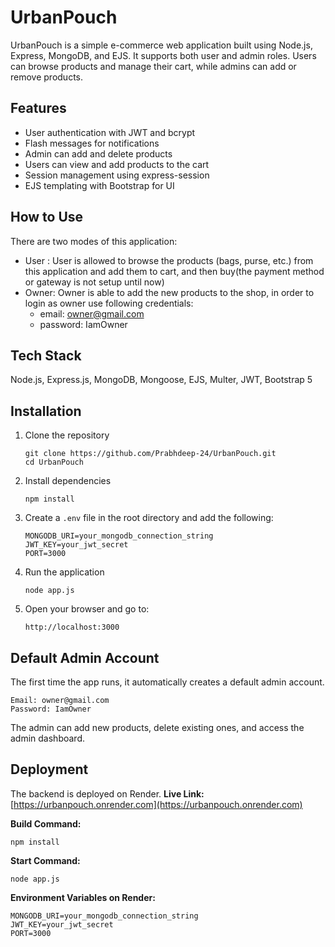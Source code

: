 # UrbanPouch

UrbanPouch is a simple e-commerce web application built using Node.js, Express, MongoDB, and EJS. It supports both user and admin roles. Users can browse products and manage their cart, while admins can add or remove products.

## Features

* User authentication with JWT and bcrypt
* Flash messages for notifications
* Admin can add and delete products
* Users can view and add products to the cart
* Session management using express-session
* EJS templating with Bootstrap for UI

## How to Use
   There are two modes of this application:   
   * User : User is allowed to browse the products (bags, purse, etc.) from this application and add them to cart, and then buy(the payment method or gateway is not setup until now)
   * Owner: Owner is able to add the new products to the shop, in order to login as owner use following credentials:
      * email: owner@gmail.com
      * password: IamOwner

## Tech Stack

Node.js, Express.js, MongoDB, Mongoose, EJS, Multer, JWT, Bootstrap 5

## Installation

1. Clone the repository

   ```
   git clone https://github.com/Prabhdeep-24/UrbanPouch.git
   cd UrbanPouch
   ```

2. Install dependencies

   ```
   npm install
   ```

3. Create a `.env` file in the root directory and add the following:

   ```
   MONGODB_URI=your_mongodb_connection_string
   JWT_KEY=your_jwt_secret
   PORT=3000
   ```

4. Run the application

   ```
   node app.js
   ```

5. Open your browser and go to:

   ```
   http://localhost:3000
   ```

## Default Admin Account

The first time the app runs, it automatically creates a default admin account.

```
Email: owner@gmail.com  
Password: IamOwner
```

The admin can add new products, delete existing ones, and access the admin dashboard.

## Deployment

The backend is deployed on Render.
**Live Link:** [https://urbanpouch.onrender.com](https://urbanpouch.onrender.com)

**Build Command:**

```
npm install
```

**Start Command:**

```
node app.js
```

**Environment Variables on Render:**

```
MONGODB_URI=your_mongodb_connection_string
JWT_KEY=your_jwt_secret
PORT=3000
```
